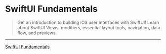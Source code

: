 # SwiftUI Fundamentals

> Get an introduction to building iOS user interfaces with SwiftUI! Learn about SwiftUI Views, modifiers, essential layout tools, navigation, data flow, and previews.

---

[SwiftUI Fundamentals](https://www.raywenderlich.com/18272812-swiftui-fundamentals)
